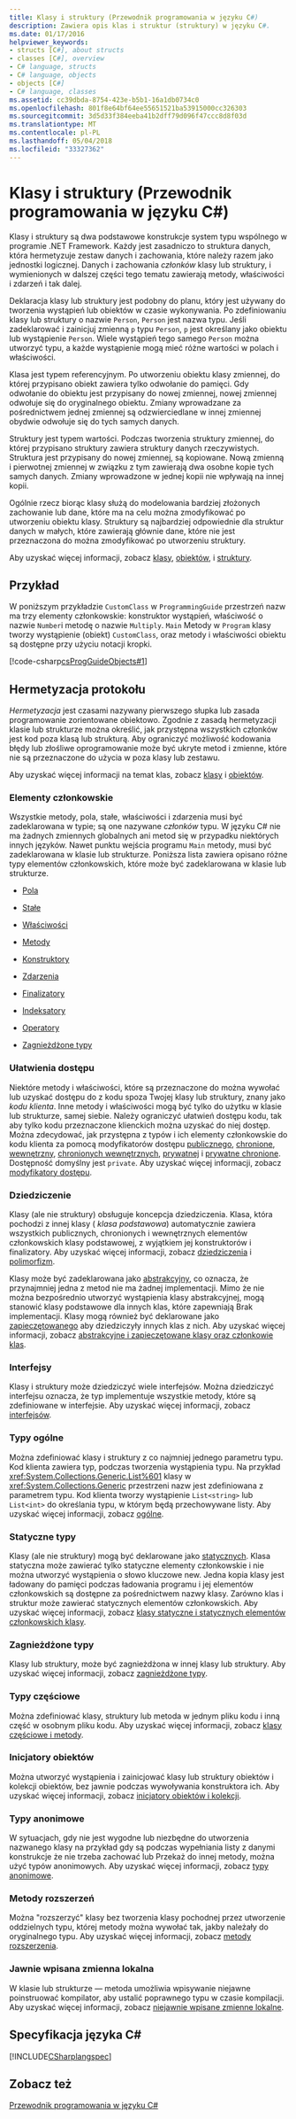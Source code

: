 ```yaml
---
title: Klasy i struktury (Przewodnik programowania w języku C#)
description: Zawiera opis klas i struktur (struktury) w języku C#.
ms.date: 01/17/2016
helpviewer_keywords:
- structs [C#], about structs
- classes [C#], overview
- C# language, structs
- C# language, objects
- objects [C#]
- C# language, classes
ms.assetid: cc39dbda-8754-423e-b5b1-16a1db0734c0
ms.openlocfilehash: 801f8e64bf64ee55651521ba53915000cc326303
ms.sourcegitcommit: 3d5d33f384eeba41b2dff79d096f47ccc8d8f03d
ms.translationtype: MT
ms.contentlocale: pl-PL
ms.lasthandoff: 05/04/2018
ms.locfileid: "33327362"
---
```

# <a name="classes-and-structs-c-programming-guide"></a>Klasy i struktury (Przewodnik programowania w języku C#)
Klasy i struktury są dwa podstawowe konstrukcje system typu wspólnego w programie .NET Framework. Każdy jest zasadniczo to struktura danych, która hermetyzuje zestaw danych i zachowania, które należy razem jako jednostki logicznej. Danych i zachowania *członków* klasy lub struktury, i wymienionych w dalszej części tego tematu zawierają metody, właściwości i zdarzeń i tak dalej.  
  
 Deklaracja klasy lub struktury jest podobny do planu, który jest używany do tworzenia wystąpień lub obiektów w czasie wykonywania. Po zdefiniowaniu klasy lub struktury o nazwie `Person`, `Person` jest nazwa typu. Jeśli zadeklarować i zainicjuj zmienną `p` typu `Person`, `p` jest określany jako obiektu lub wystąpienie `Person`. Wiele wystąpień tego samego `Person` można utworzyć typu, a każde wystąpienie mogą mieć różne wartości w polach i właściwości.  
  
 Klasa jest typem referencyjnym. Po utworzeniu obiektu klasy zmiennej, do której przypisano obiekt zawiera tylko odwołanie do pamięci. Gdy odwołanie do obiektu jest przypisany do nowej zmiennej, nowej zmiennej odwołuje się do oryginalnego obiektu. Zmiany wprowadzane za pośrednictwem jednej zmiennej są odzwierciedlane w innej zmiennej obydwie odwołuje się do tych samych danych.  
  
 Struktury jest typem wartości. Podczas tworzenia struktury zmiennej, do której przypisano struktury zawiera struktury danych rzeczywistych. Struktura jest przypisany do nowej zmiennej, są kopiowane. Nową zmienną i pierwotnej zmiennej w związku z tym zawierają dwa osobne kopie tych samych danych. Zmiany wprowadzone w jednej kopii nie wpływają na innej kopii.  
  
 Ogólnie rzecz biorąc klasy służą do modelowania bardziej złożonych zachowanie lub dane, które ma na celu można zmodyfikować po utworzeniu obiektu klasy. Struktury są najbardziej odpowiednie dla struktur danych w małych, które zawierają głównie dane, które nie jest przeznaczona do można zmodyfikować po utworzeniu struktury.  
  
 Aby uzyskać więcej informacji, zobacz [klasy](../../../csharp/programming-guide/classes-and-structs/classes.md), [obiektów](../../../csharp/programming-guide/classes-and-structs/objects.md), i [struktury](../../../csharp/programming-guide/classes-and-structs/structs.md).  
  
## <a name="example"></a>Przykład  
 W poniższym przykładzie `CustomClass` w `ProgrammingGuide` przestrzeń nazw ma trzy elementy członkowskie: konstruktor wystąpień, właściwość o nazwie `Number`i metodę o nazwie `Multiply`. `Main` Metody w `Program` klasy tworzy wystąpienie (obiekt) `CustomClass`, oraz metody i właściwości obiektu są dostępne przy użyciu notacji kropki.
  
 [!code-csharp[csProgGuideObjects#1](../../../../samples/snippets/csharp/programming-guide/classes-and-structs/class1.cs#1)]  
  
## <a name="encapsulation"></a>Hermetyzacja protokołu  
 *Hermetyzacja* jest czasami nazywany pierwszego słupka lub zasada programowanie zorientowane obiektowo. Zgodnie z zasadą hermetyzacji klasie lub strukturze można określić, jak przystępna wszystkich członków jest kod poza klasą lub strukturą. Aby ograniczyć możliwość kodowania błędy lub złośliwe oprogramowanie może być ukryte metod i zmienne, które nie są przeznaczone do użycia w poza klasy lub zestawu.  
  
 Aby uzyskać więcej informacji na temat klas, zobacz [klasy](../../../csharp/programming-guide/classes-and-structs/classes.md) i [obiektów](../../../csharp/programming-guide/classes-and-structs/objects.md).  
  
### <a name="members"></a>Elementy członkowskie  
 Wszystkie metody, pola, stałe, właściwości i zdarzenia musi być zadeklarowana w typie; są one nazywane *członków* typu. W języku C# nie ma żadnych zmiennych globalnych ani metod się w przypadku niektórych innych języków. Nawet punktu wejścia programu `Main` metody, musi być zadeklarowana w klasie lub strukturze. Poniższa lista zawiera opisano różne typy elementów członkowskich, które może być zadeklarowana w klasie lub strukturze.  
  
-   [Pola](../../../csharp/programming-guide/classes-and-structs/fields.md)  
  
-   [Stałe](../../../csharp/programming-guide/classes-and-structs/constants.md)  
  
-   [Właściwości](../../../csharp/programming-guide/classes-and-structs/properties.md)  
  
-   [Metody](../../../csharp/programming-guide/classes-and-structs/methods.md)  
  
-   [Konstruktory](../../../csharp/programming-guide/classes-and-structs/constructors.md)  
  
-   [Zdarzenia](../../../csharp/programming-guide/events/index.md)  
  
-   [Finalizatory](../../../csharp/programming-guide/classes-and-structs/destructors.md)  
  
-   [Indeksatory](../../../csharp/programming-guide/indexers/index.md)  
  
-   [Operatory](../../../csharp/programming-guide/statements-expressions-operators/operators.md)  
  
-   [Zagnieżdżone typy](../../../csharp/programming-guide/classes-and-structs/nested-types.md)  
  
### <a name="accessibility"></a>Ułatwienia dostępu  
 Niektóre metody i właściwości, które są przeznaczone do można wywołać lub uzyskać dostępu do z kodu spoza Twojej klasy lub struktury, znany jako *kodu klienta*. Inne metody i właściwości mogą być tylko do użytku w klasie lub strukturze, samej siebie. Należy ograniczyć ułatwień dostępu kodu, tak aby tylko kodu przeznaczone klienckich można uzyskać do niej dostęp. Można zdecydować, jak przystępna z typów i ich elementy członkowskie do kodu klienta za pomocą modyfikatorów dostępu [publicznego](../../../csharp/language-reference/keywords/public.md), [chronione](../../../csharp/language-reference/keywords/protected.md), [wewnętrzny](../../../csharp/language-reference/keywords/internal.md), [ chronionych wewnętrznych](../../../csharp/language-reference/keywords/protected-internal.md), [prywatnej](../../../csharp/language-reference/keywords/private.md) i [prywatne chronione](../../../csharp/language-reference/keywords/private-protected.md). Dostępność domyślny jest `private`. Aby uzyskać więcej informacji, zobacz [modyfikatory dostępu](../../../csharp/programming-guide/classes-and-structs/access-modifiers.md).  
  
### <a name="inheritance"></a>Dziedziczenie  
 Klasy (ale nie struktury) obsługuje koncepcja dziedziczenia. Klasa, która pochodzi z innej klasy ( *klasa podstawowa*) automatycznie zawiera wszystkich publicznych, chronionych i wewnętrznych elementów członkowskich klasy podstawowej, z wyjątkiem jej konstruktorów i finalizatory. Aby uzyskać więcej informacji, zobacz [dziedziczenia](../../../csharp/programming-guide/classes-and-structs/inheritance.md) i [polimorfizm](../../../csharp/programming-guide/classes-and-structs/polymorphism.md).  
  
 Klasy może być zadeklarowana jako [abstrakcyjny](../../../csharp/language-reference/keywords/abstract.md), co oznacza, że przynajmniej jedna z metod nie ma żadnej implementacji. Mimo że nie można bezpośrednio utworzyć wystąpienia klasy abstrakcyjnej, mogą stanowić klasy podstawowe dla innych klas, które zapewniają Brak implementacji. Klasy mogą również być deklarowane jako [zapieczętowanego](../../../csharp/language-reference/keywords/sealed.md) aby dziedziczyły innych klas z nich. Aby uzyskać więcej informacji, zobacz [abstrakcyjne i zapieczętowane klasy oraz członkowie klas](../../../csharp/programming-guide/classes-and-structs/abstract-and-sealed-classes-and-class-members.md).  
  
### <a name="interfaces"></a>Interfejsy  
 Klasy i struktury może dziedziczyć wiele interfejsów. Można dziedziczyć interfejsu oznacza, że typ implementuje wszystkie metody, które są zdefiniowane w interfejsie. Aby uzyskać więcej informacji, zobacz [interfejsów](../../../csharp/programming-guide/interfaces/index.md).  
  
### <a name="generic-types"></a>Typy ogólne  
 Można zdefiniować klasy i struktury z co najmniej jednego parametru typu. Kod klienta zawiera typ, podczas tworzenia wystąpienia typu. Na przykład <xref:System.Collections.Generic.List%601> klasy w <xref:System.Collections.Generic> przestrzeni nazw jest zdefiniowana z parametrem typu. Kod klienta tworzy wystąpienie `List<string>` lub `List<int>` do określania typu, w którym będą przechowywane listy. Aby uzyskać więcej informacji, zobacz [ogólne](../../../csharp/programming-guide/generics/index.md).  
  
### <a name="static-types"></a>Statyczne typy  
 Klasy (ale nie struktury) mogą być deklarowane jako [statycznych](../../../csharp/language-reference/keywords/static.md). Klasa statyczna może zawierać tylko statyczne elementy członkowskie i nie można utworzyć wystąpienia o słowo kluczowe new. Jedna kopia klasy jest ładowany do pamięci podczas ładowania programu i jej elementów członkowskich są dostępne za pośrednictwem nazwy klasy. Zarówno klas i struktur może zawierać statycznych elementów członkowskich. Aby uzyskać więcej informacji, zobacz [klasy statyczne i statycznych elementów członkowskich klasy](../../../csharp/programming-guide/classes-and-structs/static-classes-and-static-class-members.md).  
  
### <a name="nested-types"></a>Zagnieżdżone typy  
 Klasy lub struktury, może być zagnieżdżona w innej klasy lub struktury. Aby uzyskać więcej informacji, zobacz [zagnieżdżone typy](../../../csharp/programming-guide/classes-and-structs/nested-types.md).  
  
### <a name="partial-types"></a>Typy częściowe  
 Można zdefiniować klasy, struktury lub metoda w jednym pliku kodu i inną część w osobnym pliku kodu. Aby uzyskać więcej informacji, zobacz [klasy częściowe i metody](../../../csharp/programming-guide/classes-and-structs/partial-classes-and-methods.md).  
  
### <a name="object-initializers"></a>Inicjatory obiektów  
 Można utworzyć wystąpienia i zainicjować klasy lub struktury obiektów i kolekcji obiektów, bez jawnie podczas wywoływania konstruktora ich. Aby uzyskać więcej informacji, zobacz [inicjatory obiektów i kolekcji](../../../csharp/programming-guide/classes-and-structs/object-and-collection-initializers.md).  
  
### <a name="anonymous-types"></a>Typy anonimowe  
 W sytuacjach, gdy nie jest wygodne lub niezbędne do utworzenia nazwanego klasy na przykład gdy są podczas wypełniania listy z danymi konstrukcje że nie trzeba zachować lub Przekaż do innej metody, można użyć typów anonimowych. Aby uzyskać więcej informacji, zobacz [typy anonimowe](../../../csharp/programming-guide/classes-and-structs/anonymous-types.md).  
  
### <a name="extension-methods"></a>Metody rozszerzeń  
 Można "rozszerzyć" klasy bez tworzenia klasy pochodnej przez utworzenie oddzielnych typu, której metody można wywołać tak, jakby należały do oryginalnego typu. Aby uzyskać więcej informacji, zobacz [metody rozszerzenia](../../../csharp/programming-guide/classes-and-structs/extension-methods.md).  
  
### <a name="implicitly-typed-local-variables"></a>Jawnie wpisana zmienna lokalna  
 W klasie lub strukturze — metoda umożliwia wpisywanie niejawne poinstruować kompilator, aby ustalić poprawnego typu w czasie kompilacji. Aby uzyskać więcej informacji, zobacz [niejawnie wpisane zmienne lokalne](../../../csharp/programming-guide/classes-and-structs/implicitly-typed-local-variables.md).  
  
## <a name="c-language-specification"></a>Specyfikacja języka C#  
 [!INCLUDE[CSharplangspec](~/includes/csharplangspec-md.md)]  
  
## <a name="see-also"></a>Zobacz też  
 [Przewodnik programowania w języku C#](../../../csharp/programming-guide/index.md)
